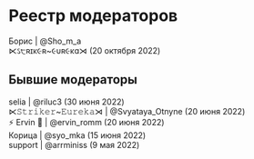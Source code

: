 # Реестр модераторов
Борис | @Sho_m_a
<br>
⋉ઽ੮ʀɪκ૯ʀ~૯υʀ૯κɑ⋊ (20 октября 2022)

## Бывшие модераторы
selia | @riluc3 (30 июня 2022)
<br>
⋉𝚂𝚝𝚛𝚒𝚔𝚎𝚛~𝙴𝚞𝚛𝚎𝚔𝚊⋊ | @Svyataya_Otnyne (20 июня 2022)
<br>
⚡️ Ervin 💛 | @ervin_romm (20 июня 2022)
<br>
Корица | @syo_mka (15 июня 2022)
<br>
support | @arrminiss (9 мая 2022)
